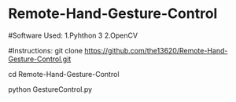 # Remote-Hand-Gesture-Control

#Software Used:
1.Pyhthon 3
2.OpenCV

#Instructions:
git clone https://github.com/the13620/Remote-Hand-Gesture-Control.git

cd Remote-Hand-Gesture-Control 

python GestureControl.py

